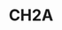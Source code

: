 ---
title: CH2A
index: false
icon: book
pageInfo: false
editLink: false
prev: false
next: false
order: 2
dir:
    order: 2
---